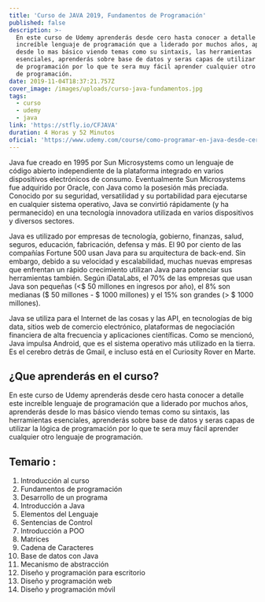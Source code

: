 ```yaml
---
title: 'Curso de JAVA 2019, Fundamentos de Programación'
published: false
description: >-
  En este curso de Udemy aprenderás desde cero hasta conocer a detalle este
  increíble lenguaje de programación que a liderado por muchos años, aprenderás
  desde lo mas básico viendo temas como su sintaxis, las herramientas
  esenciales, aprenderás sobre base de datos y seras capas de utilizar la lógica
  de programación por lo que te sera muy fácil aprender cualquier otro lenguaje
  de programación.
date: 2019-11-04T18:37:21.757Z
cover_image: /images/uploads/curso-java-fundamentos.jpg
tags:
  - curso
  - udemy
  - java
link: 'https://stfly.io/CFJAVA'
duration: 4 Horas y 52 Minutos
oficial: 'https://www.udemy.com/course/como-programar-en-java-desde-cero/'
---
```

Java fue creado en 1995 por Sun Microsystems como un lenguaje de código abierto independiente de la plataforma integrado en varios dispositivos electrónicos de consumo. Eventualmente Sun Microsystems fue adquirido por Oracle, con Java como la posesión más preciada. Conocido por su seguridad, versatilidad y su portabilidad para ejecutarse en cualquier sistema operativo, Java se convirtió rápidamente (y ha permanecido) en una tecnología innovadora utilizada en varios dispositivos y diversos sectores.

Java es utilizado por empresas de tecnología, gobierno, finanzas, salud, seguros, educación, fabricación, defensa y más. El 90 por ciento de las compañías Fortune 500 usan Java para su arquitectura de back-end. Sin embargo, debido a su velocidad y escalabilidad, muchas nuevas empresas que enfrentan un rápido crecimiento utilizan Java para potenciar sus herramientas también. Según iDataLabs, el 70% de las empresas que usan Java son pequeñas (<$ 50 millones en ingresos por año), el 8% son medianas ($ 50 millones - $ 1000 millones) y el 15% son grandes (> $ 1000 millones).

Java se utiliza para el Internet de las cosas y las API, en tecnologías de big data, sitios web de comercio electrónico, plataformas de negociación financiera de alta frecuencia y aplicaciones científicas. Como se mencionó, Java impulsa Android, que es el sistema operativo más utilizado en la tierra. Es el cerebro detrás de Gmail, e incluso está en el Curiosity Rover en Marte.

## ¿Que aprenderás en el curso?

En este curso de Udemy aprenderás desde cero hasta conocer a detalle este increíble lenguaje de programación que a liderado por muchos años, aprenderás desde lo mas básico viendo temas como su sintaxis, las herramientas esenciales, aprenderás sobre base de datos y seras capas de utilizar la lógica de programación por lo que te sera muy fácil aprender cualquier otro lenguaje de programación.

## Temario :

1. Introducción al curso
2. Fundamentos de programación
3. Desarrollo de un programa
4. Introducción a Java
5. Elementos del Lenguaje
6. Sentencias de Control
7. Introducción a POO
8. Matrices
9. Cadena de Caracteres
10. Base de datos con Java
11. Mecanismo de abstracción
12. Diseño y programación para escritorio
13. Diseño y programación web
14. Diseño y programación móvil
